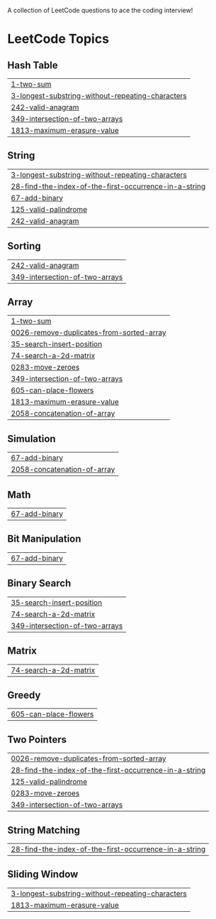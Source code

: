 A collection of LeetCode questions to ace the coding interview!
<!---LeetCode Topics Start-->
# LeetCode Topics
## Hash Table
|  |
| ------- |
| [1-two-sum](https://github.com/nailauiuxdesign/DSA_LeetCode/tree/master/0001-two-sum) |
| [3-longest-substring-without-repeating-characters](https://github.com/nailauiuxdesign/DSA_LeetCode/tree/master/0003-longest-substring-without-repeating-characters) |
| [242-valid-anagram](https://github.com/nailauiuxdesign/DSA_LeetCode/tree/master/0242-valid-anagram) |
| [349-intersection-of-two-arrays](https://github.com/nailauiuxdesign/DSA_LeetCode/tree/master/0349-intersection-of-two-arrays) |
| [1813-maximum-erasure-value](https://github.com/nailauiuxdesign/DSA_LeetCode/tree/master/1813-maximum-erasure-value) |
## String
|  |
| ------- |
| [3-longest-substring-without-repeating-characters](https://github.com/nailauiuxdesign/DSA_LeetCode/tree/master/0003-longest-substring-without-repeating-characters) |
| [28-find-the-index-of-the-first-occurrence-in-a-string](https://github.com/nailauiuxdesign/DSA_LeetCode/tree/master/0028-find-the-index-of-the-first-occurrence-in-a-string) |
| [67-add-binary](https://github.com/nailauiuxdesign/DSA_LeetCode/tree/master/0067-add-binary) |
| [125-valid-palindrome](https://github.com/nailauiuxdesign/DSA_LeetCode/tree/master/0125-valid-palindrome) |
| [242-valid-anagram](https://github.com/nailauiuxdesign/DSA_LeetCode/tree/master/0242-valid-anagram) |
## Sorting
|  |
| ------- |
| [242-valid-anagram](https://github.com/nailauiuxdesign/DSA_LeetCode/tree/master/0242-valid-anagram) |
| [349-intersection-of-two-arrays](https://github.com/nailauiuxdesign/DSA_LeetCode/tree/master/0349-intersection-of-two-arrays) |
## Array
|  |
| ------- |
| [1-two-sum](https://github.com/nailauiuxdesign/DSA_LeetCode/tree/master/0001-two-sum) |
| [0026-remove-duplicates-from-sorted-array](https://github.com/nailauiuxdesign/DSA_LeetCode/tree/master/0026-remove-duplicates-from-sorted-array) |
| [35-search-insert-position](https://github.com/nailauiuxdesign/DSA_LeetCode/tree/master/0035-search-insert-position) |
| [74-search-a-2d-matrix](https://github.com/nailauiuxdesign/DSA_LeetCode/tree/master/0074-search-a-2d-matrix) |
| [0283-move-zeroes](https://github.com/nailauiuxdesign/DSA_LeetCode/tree/master/0283-move-zeroes) |
| [349-intersection-of-two-arrays](https://github.com/nailauiuxdesign/DSA_LeetCode/tree/master/0349-intersection-of-two-arrays) |
| [605-can-place-flowers](https://github.com/nailauiuxdesign/DSA_LeetCode/tree/master/0605-can-place-flowers) |
| [1813-maximum-erasure-value](https://github.com/nailauiuxdesign/DSA_LeetCode/tree/master/1813-maximum-erasure-value) |
| [2058-concatenation-of-array](https://github.com/nailauiuxdesign/DSA_LeetCode/tree/master/2058-concatenation-of-array) |
## Simulation
|  |
| ------- |
| [67-add-binary](https://github.com/nailauiuxdesign/DSA_LeetCode/tree/master/0067-add-binary) |
| [2058-concatenation-of-array](https://github.com/nailauiuxdesign/DSA_LeetCode/tree/master/2058-concatenation-of-array) |
## Math
|  |
| ------- |
| [67-add-binary](https://github.com/nailauiuxdesign/DSA_LeetCode/tree/master/0067-add-binary) |
## Bit Manipulation
|  |
| ------- |
| [67-add-binary](https://github.com/nailauiuxdesign/DSA_LeetCode/tree/master/0067-add-binary) |
## Binary Search
|  |
| ------- |
| [35-search-insert-position](https://github.com/nailauiuxdesign/DSA_LeetCode/tree/master/0035-search-insert-position) |
| [74-search-a-2d-matrix](https://github.com/nailauiuxdesign/DSA_LeetCode/tree/master/0074-search-a-2d-matrix) |
| [349-intersection-of-two-arrays](https://github.com/nailauiuxdesign/DSA_LeetCode/tree/master/0349-intersection-of-two-arrays) |
## Matrix
|  |
| ------- |
| [74-search-a-2d-matrix](https://github.com/nailauiuxdesign/DSA_LeetCode/tree/master/0074-search-a-2d-matrix) |
## Greedy
|  |
| ------- |
| [605-can-place-flowers](https://github.com/nailauiuxdesign/DSA_LeetCode/tree/master/0605-can-place-flowers) |
## Two Pointers
|  |
| ------- |
| [0026-remove-duplicates-from-sorted-array](https://github.com/nailauiuxdesign/DSA_LeetCode/tree/master/0026-remove-duplicates-from-sorted-array) |
| [28-find-the-index-of-the-first-occurrence-in-a-string](https://github.com/nailauiuxdesign/DSA_LeetCode/tree/master/0028-find-the-index-of-the-first-occurrence-in-a-string) |
| [125-valid-palindrome](https://github.com/nailauiuxdesign/DSA_LeetCode/tree/master/0125-valid-palindrome) |
| [0283-move-zeroes](https://github.com/nailauiuxdesign/DSA_LeetCode/tree/master/0283-move-zeroes) |
| [349-intersection-of-two-arrays](https://github.com/nailauiuxdesign/DSA_LeetCode/tree/master/0349-intersection-of-two-arrays) |
## String Matching
|  |
| ------- |
| [28-find-the-index-of-the-first-occurrence-in-a-string](https://github.com/nailauiuxdesign/DSA_LeetCode/tree/master/0028-find-the-index-of-the-first-occurrence-in-a-string) |
## Sliding Window
|  |
| ------- |
| [3-longest-substring-without-repeating-characters](https://github.com/nailauiuxdesign/DSA_LeetCode/tree/master/0003-longest-substring-without-repeating-characters) |
| [1813-maximum-erasure-value](https://github.com/nailauiuxdesign/DSA_LeetCode/tree/master/1813-maximum-erasure-value) |
<!---LeetCode Topics End-->
